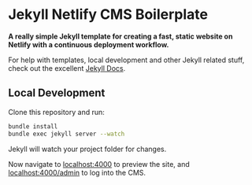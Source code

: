 # Jekyll Netlify CMS Boilerplate

**A really simple Jekyll template for creating a fast, static website on Netlify with
a continuous deployment workflow.**

For help with templates, local development and other Jekyll related stuff, check out the excellent [Jekyll Docs](https://jekyllrb.com/docs/home/).

## Local Development

Clone this repository and run:

```bash
bundle install
bundle exec jekyll server --watch
```
Jekyll will watch your project folder for changes.

Now navigate to [localhost:4000](http://localhost:4000/) to preview the site, and
[localhost:4000/admin](http://localhost:4000/admin) to log into the CMS.
